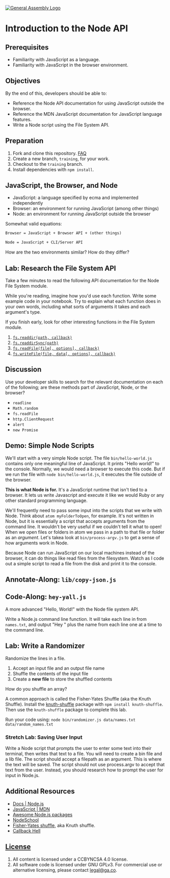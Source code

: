 [![General Assembly Logo](https://camo.githubusercontent.com/1a91b05b8f4d44b5bbfb83abac2b0996d8e26c92/687474703a2f2f692e696d6775722e636f6d2f6b6538555354712e706e67)](https://generalassemb.ly/education/web-development-immersive)

# Introduction to the Node API

## Prerequisites

- Familiarity with JavaScript as a language.
- Familiarity with JavaScript in the browser environment.

## Objectives

By the end of this, developers should be able to:

- Reference the Node API documentation for using JavaScript outside the
    browser.
- Reference the MDN JavaScript documentation for JavaScript language features.
- Write a Node script using the File System API.

## Preparation

1. Fork and clone this repository.
 [FAQ](https://git.generalassemb.ly/ga-wdi-boston/meta/wiki/ForkAndClone)
1. Create a new branch, `training`, for your work.
1. Checkout to the `training` branch.
1. Install dependencies with `npm install`.

## JavaScript, the Browser, and Node

- JavaScript: a language specified by ecma and implemented independently
- Browser: an environment for running JavaScript (among other things)
- Node: an environment for running JavaScript outside the browser

Somewhat valid equations:

```txt
Browser = JavaScript + Browser API + (other things)

Node = JavaScript + CLI/Server API
```

How are the two environments similar? How do they differ?

## Lab: Research the File System API

Take a few minutes to read the following API documentation for the Node File
System module.

While you're reading, imagine how you'd use each function. Write some example
code in your notebook. Try to explain what each function does in your own words,
including what sorts of arguments it takes and each argument's type.

If you finish early, look for other interesting functions in the File System
module.

1. [`fs.readdir(path, callback)`](https://nodejs.org/dist/latest-v4.x/docs/api/fs.html#fs_fs_readdir_path_callback)
1. [`fs.readdirSync(path)`](https://nodejs.org/dist/latest-v4.x/docs/api/fs.html#fs_fs_readdirsync_path)
1. [`fs.readFile(file[, options], callback)`](https://nodejs.org/dist/latest-v4.x/docs/api/fs.html#fs_fs_readfile_file_options_callback)
1. [`fs.writeFile(file, data[, options], callback)`](https://nodejs.org/dist/latest-v4.x/docs/api/fs.html#fs_fs_writefile_file_data_options_callback)

## Discussion

Use your developer skills to search for the relevant documentation on each
of the following; are these methods part of JavaScript, Node, or the browser?

- `readline`
- `Math.random`
- `fs.readFile`
- `http.ClientRequest`
- `alert`
- `new Promise`

## Demo: Simple Node Scripts

We'll start with a very simple Node script. The file `bin/hello-world.js`
contains only one meaningful line of JavaScript. It prints "Hello world!" to the
console. Normally, we would need a browser to execute this code. But if we run
the file with `node bin/hello-world.js`, it executes the file outside of the
browser.

**This is what Node is for.** It's a JavaScript runtime that isn't tied to a
browser. It lets us write Javascript and execute it like we would Ruby or any
other standard programming language.

We'll frequently need to pass some input into the scripts that we write with
Node. Think about `atom myFolderToOpen`, for example. It's not written in Node,
but it is essentially a script that accepts arguments from the command line. It
wouldn't be very useful if we couldn't tell it what to open! When we open files
or folders in atom we pass in a path to that file or folder as an _argument_.
Let's takea look at `bin/process-argv.js` to get a sense of how arguments
work in Node.

Because Node can run JavaScript on our local machines instead of the browser, it
can do things like read files from the filesystem. Watch as I code out a
simple script to read a file from the disk and print it to the console.

## Annotate-Along: `lib/copy-json.js`

## Code-Along: `hey-yall.js`

A more advanced "Hello, World!" with the Node file system API.

Write a Node.js command line function. It will take each line in from
`names.txt`, and output "Hey " plus the name from each line one at a time to
the command line.

## Lab: Write a Randomizer

Randomize the lines in a file.

1. Accept an input file and an output file name
2. Shuffle the contents of the input file
3. Create a **new file** to store the shuffled contents

How do you shuffle an array?

A common approach is called the Fisher-Yates Shuffle (aka the Knuth Shuffle).
Install the [knuth-shuffle](https://www.npmjs.com/package/knuth-shuffle) package
with `npm install knuth-shuffle`. Then use the `knuth-shuffle` package to
complete this lab.

Run your code using: `node bin/randomizer.js data/names.txt data/random_names.txt`

### Stretch Lab: Saving User Input

Write a Node script that prompts the user to enter some text into their terminal,
then writes that text to a file. You will need to create a bin file and a lib
file. The script should accept a filepath as an argument. This is where the text
will be saved. The script should not use process.argv to accept that text from
the user. Instead, you should research how to prompt the user for input in
Node.js.

## Additional Resources

- [Docs | Node.js](https://nodejs.org/en/docs/)
- [JavaScript | MDN](https://developer.mozilla.org/en-US/docs/Web/JavaScript)
- [Awesome Node.js packages](https://github.com/sindresorhus/awesome-nodejs)
- [NodeSchool](http://nodeschool.io/)
- [Fisher-Yates shuffle](https://en.wikipedia.org/wiki/Fisher%E2%80%93Yates_shuffle),
 aka Knuth shuffle.
- [Callback Hell](http://www.callbackhell.com/)

## [License](LICENSE)

1. All content is licensed under a CC­BY­NC­SA 4.0 license.
1. All software code is licensed under GNU GPLv3. For commercial use or
    alternative licensing, please contact legal@ga.co.
